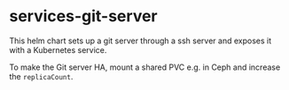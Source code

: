 # services-git-server
This helm chart sets up a git server through a ssh server and exposes it with a Kubernetes service. 

To make the Git server HA, mount a shared PVC e.g. in Ceph and increase the `replicaCount`. 
